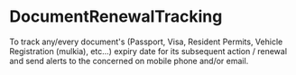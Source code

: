 DocumentRenewalTracking
=======================

To track any/every document's (Passport, Visa, Resident Permits, Vehicle Registration (mulkia), etc...) expiry date for its subsequent action / renewal and send alerts to the concerned on mobile phone and/or email.
